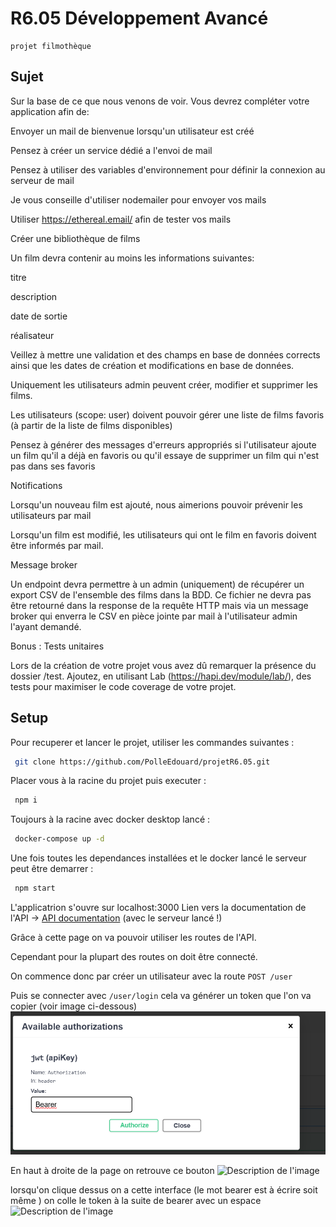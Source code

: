 # R6.05 Développement Avancé 
    projet filmothèque
## Sujet 
Sur la base de ce que nous venons de voir. Vous devrez compléter votre application afin de:

Envoyer un mail de bienvenue lorsqu'un utilisateur est créé

Pensez à créer un service dédié a l'envoi de mail

Pensez à utiliser des variables d'environnement pour définir la connexion au serveur de mail

Je vous conseille d'utiliser nodemailer pour envoyer vos mails

Utiliser https://ethereal.email/ afin de tester vos mails

Créer une bibliothèque de films

Un film devra contenir au moins les informations suivantes:

titre

description

date de sortie

réalisateur

Veillez à mettre une validation et des champs en base de données corrects ainsi que les dates de création et modifications en base de données.

Uniquement les utilisateurs admin peuvent créer, modifier et supprimer les films.

Les utilisateurs (scope: user) doivent pouvoir gérer une liste de films favoris (à partir de la liste de films disponibles)

Pensez à générer des messages d'erreurs appropriés si l'utilisateur ajoute un film qu'il a déjà en favoris ou qu'il essaye de supprimer un film qui n'est pas dans ses favoris

Notifications

Lorsqu'un nouveau film est ajouté, nous aimerions pouvoir prévenir les utilisateurs par mail

Lorsqu'un film est modifié, les utilisateurs qui ont le film en favoris doivent être informés par mail.

Message broker

Un endpoint devra permettre à un admin (uniquement) de récupérer un export CSV de l'ensemble des films dans la BDD. Ce fichier ne devra pas être retourné dans la response de la requête HTTP mais via un message broker qui enverra le CSV en pièce jointe par mail à l'utilisateur admin l'ayant demandé.

Bonus : Tests unitaires

Lors de la création de votre projet vous avez dû remarquer la présence du dossier /test. Ajoutez, en utilisant Lab (https://hapi.dev/module/lab/), des tests pour maximiser le code coverage de votre projet. 

## Setup

Pour recuperer et lancer le projet, utiliser les commandes suivantes :
```bash
 git clone https://github.com/PolleEdouard/projetR6.05.git
```
Placer vous à la racine du projet puis executer :
```bash
 npm i 
```
Toujours à la racine avec docker desktop lancé :
```bash
 docker-compose up -d
```
Une fois toutes les dependances installées et le docker lancé le serveur peut être demarrer :
```bash
 npm start 
```
L'applicatrion s'ouvre sur localhost:3000
Lien vers la documentation de l'API -> [API documentation](http://localhost:3000/documentation#/) (avec le serveur lancé !)

Grâce à cette page on va pouvoir utiliser les routes de l'API.

Cependant pour la plupart des routes on doit être connecté.

On commence donc par créer un utilisateur avec la route `POST /user`

Puis se connecter avec `/user/login` cela va générer un token que l'on va copier (voir image ci-dessous)
![Description de l'image](iut-project/images/authorize.png)

En haut à droite de la page on retrouve ce bouton 
![Description de l'image](./images/button.png)

lorsqu'on clique dessus on a cette interface (le mot bearer est à écrire soit même )
on colle le token à la suite de bearer avec un espace
![Description de l'image](./images/authorize.png)
